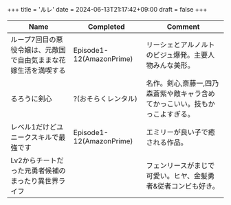 +++
title = 'ルレ'
date = 2024-06-13T21:17:42+09:00
draft = false
+++

| Name                             | Completed                | Comment                                 |
| -------------------------------- | ------------------------ | --------------------------------------- |
| ループ7回目の悪役令嬢は、元敵国で自由気ままな花嫁生活を満喫する | Episode1-12(AmazonPrime) | リーシェとアルノルトのビジュ爆発。主要人物みんな美形。             |
| るろうに剣心                           | ?(おそらくレンタル)              | 名作。剣心,斎藤一,四乃森蒼紫や敵キャラ含めてかっこいい。技もかっこよすぎる。 |
| レベル1だけどユニークスキルで最強です              | Episode1-12(AmazonPrime) | エミリーが良い子で癒される作品。                        |
| Lv2からチートだった元勇者候補のまったり異世界ライフ      |                          | フェンリースがまじで可愛い。ヒヤ、金髪勇者&従者コンビも好き。         |




